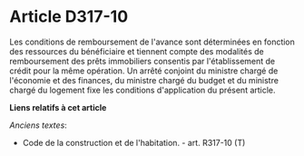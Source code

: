 # Article D317-10

Les conditions de remboursement de l'avance sont déterminées en fonction des ressources du bénéficiaire et tiennent compte
des modalités de remboursement des prêts immobiliers consentis par l'établissement de crédit pour la même opération. Un
arrêté conjoint du ministre chargé de l'économie et des finances, du ministre chargé du budget et du ministre chargé du
logement fixe les conditions d'application du présent article.

**Liens relatifs à cet article**

_Anciens textes_:

  - Code de la construction et de l'habitation. - art. R317-10 (T)
